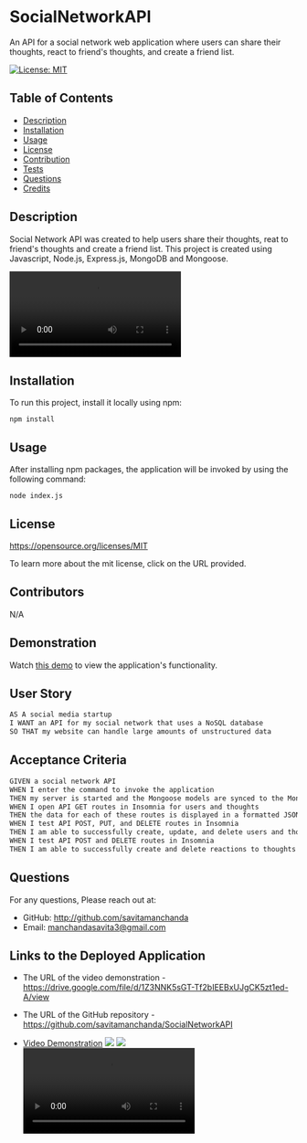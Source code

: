 # SocialNetworkAPI
An API for a social network web application where users can share their thoughts, react to friend's thoughts, and create a friend list. 

  [![License: MIT](https://img.shields.io/badge/License-MIT-yellow.svg)](${renderLicenseLink(license))

  ## Table of Contents
  * [Description](#description)
  * [Installation](#installation)
  * [Usage](#usage)
  * [License](#license)
  * [Contribution](#contribution)
  * [Tests](#tests)
  * [Questions](#questions)
  * [Credits](#credits)


  ## Description
  
Social Network API was created to help users share their thoughts, reat to friend's thoughts and create a friend list. This project is created using Javascript, Node.js, Express.js, MongoDB and Mongoose. 

![Video Demonstration](./assets%3Aimages/SocialNetworkAPI.mp4)

  ## Installation 

To run this project, install it locally using npm:

```
npm install
```

  ## Usage 
  After installing npm packages, the application will be invoked by using the following command:

```
node index.js
```
  ## License 

  https://opensource.org/licenses/MIT

  To learn more about the mit license, click on the URL provided.

  ## Contributors

  N/A

  ## Demonstration 

  Watch [this demo](./assets%3Aimages/SocialNetworkAPI.mp4) to view the application's functionality.

  ## User Story 

```md
AS A social media startup
I WANT an API for my social network that uses a NoSQL database
SO THAT my website can handle large amounts of unstructured data
```

  ## Acceptance Criteria 

```md
GIVEN a social network API
WHEN I enter the command to invoke the application
THEN my server is started and the Mongoose models are synced to the MongoDB database
WHEN I open API GET routes in Insomnia for users and thoughts
THEN the data for each of these routes is displayed in a formatted JSON
WHEN I test API POST, PUT, and DELETE routes in Insomnia
THEN I am able to successfully create, update, and delete users and thoughts in my database
WHEN I test API POST and DELETE routes in Insomnia
THEN I am able to successfully create and delete reactions to thoughts and add and remove friends to a user’s friend list
```

  ## Questions 

  For any questions, Please reach out at: 

  * GitHub: http://github.com/savitamanchanda
  * Email: manchandasavita3@gmail.com

  ## Links to the Deployed Application 

  * The URL of the video demonstration - https://drive.google.com/file/d/1Z3NNK5sGT-Tf2bIEEBxUJgCK5zt1ed-A/view

  * The URL of the GitHub repository - https://github.com/savitamanchanda/SocialNetworkAPI

  * [Video Demonstration](./assets%3Aimages/SocialNetworkAPI.mp4)
  ![](./assets%3Aimages/Screenshot%202023-03-27%20at%205.22.18%20PM.png)
  ![](./assets%3Aimages/Screenshot%202023-03-27%20at%205.22.41%20PM.png)
  ![](./assets%3Aimages/SocialNetworkAPI.mp4)

